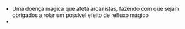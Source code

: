 - Uma doença mágica que afeta arcanistas, fazendo com que sejam obrigados a rolar um possível efeito de refluxo mágico
- 